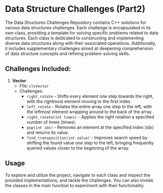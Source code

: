 # Data Structure Challenges (Part2)

The Data Structures Challenges Repository contains C++ solutions for various data structures challenges. Each challenge is encapsulated in its own class, providing a template for solving specific problems related to data structures. Each class is dedicated to constructing and implementing diverse data structures along with their associated operations. Additionally, it includes supplementary challenges aimed at deepening comprehension of data structure concepts and refining problem-solving skills.

## Challenges Included:

1. **Vector**
    - File: `clsVector`
    - Challenges:
        - `right_rotate` - Shifts every element one step towards the right, with the rightmost element moving to the first index.
        - `left_rotate` - Rotates the entire array one step to the left, with the leftmost element wrapping around to the back of the array.
        - `right_rotate(int times)` - Applies the right rotation a specified number of times (times).
        - `pop(int idx)` - Removes an element at the specified index (idx) and returns its value.
        - `find_transposition(int value)` - Improves search speed by shifting the found value one step to the left, bringing frequently queried values closer to the beginning of the array.


## Usage

To explore and utilize the project, navigate to each class and inspect the provided implementations, and tackle the challenges. You can also invoke the classes in the main function to experiment with their functionality.

